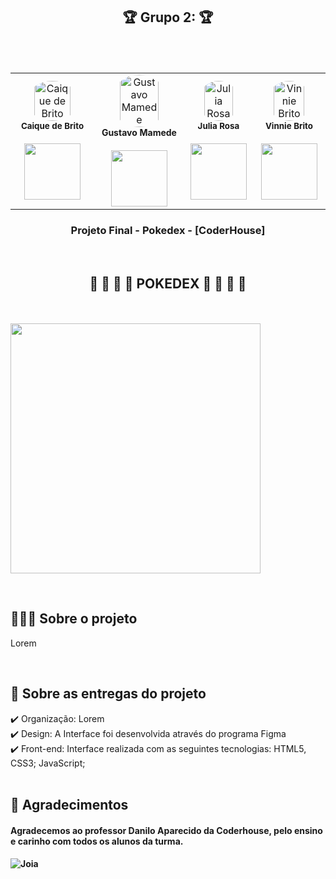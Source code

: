 <h2 align="center">🏆 Grupo 2: 🏆</h2>

<br>
<br>

<table align="center">
    <tr>


  <td align="center"><img style="width: 70%; border-radius: 50%"
  src="https://i.ibb.co/3NNG6CZ/Imagem-do-Whats-App-de-2024-08-15-s-21-01-24-a5899fd6.png"
    alt="Caique de Brito" /><br /><sub><b>Caique de Brito</b></sub></a><br />
  <a href="https://www.linkedin.com/in/caiquesbrito/" alt="Linkedin">
  <br>
  <img src="https://img.shields.io/badge/-Linkedin-1C1C1C?style=for-the-badge&logo=Linkedin&logoColor=00FFFF&link=" style="width:90px;" />
  </a>

  <td align="center"><img style="width: 70%; border-radius: 50%"
  src="https://i.ibb.co/R6GFyJX/image.png"
    alt="Gustavo Mamede" /><br /><sub style="font-size: 14px"><b>Gustavo Mamede</b></sub><br />
  <a href="https://www.linkedin.com/in/gustavo-mamede-3a371818b/" alt="Linkedin">
  <br>
  <img src="https://img.shields.io/badge/-Linkedin-1C1C1C?style=for-the-badge&logo=Linkedin&logoColor=00FFFF&link=" style="width:90px;" />
  </a>
    
  <td align="center"><img style="width: 70%; border-radius: 50%"
  src="https://i.ibb.co/44PpjYN/image-1.png"
    alt="Julia Rosa" /><br /><sub><b>Julia Rosa</b></sub></a><br />
  <a href="https://www.linkedin.com/in/julia-da-rosa-silva-26455bb0/" alt="Linkedin">
  <br>
  <img src="https://img.shields.io/badge/-Linkedin-1C1C1C?style=for-the-badge&logo=Linkedin&logoColor=00FFFF&link=" style="width:90px;" />
  </a>


  <td align="center"><img style="width: 70%; border-radius: 50%"
  src="https://i.ibb.co/85g5cw6/image-2.png"
    alt="Vinnie Brito" /><br/><sub><b>Vinnie Brito</b></sub></a><br />
  <a href="https://www.linkedin.com/in/vinniebrito/" alt="Linkedin">
  <br>
  <img src="https://img.shields.io/badge/-Linkedin-1C1C1C?style=for-the-badge&logo=Linkedin&logoColor=00FFFF&link=" style="width:90px;" />
  </a>

</table>



<h3 align="center">
    Projeto Final - Pokedex - [CoderHouse]
</h3>
<p align="center">
</p>
</br>
<h2 align="center" >
    🐃 🐆 🐅 🐲 POKEDEX 🦖 🦄 🫎 🦬
</h2>
</p>
</br>
</br>
<img src="https://i.ibb.co/mCyyRWq/logo-sobrenos.png" width="400px" height="auto" />
<p>

  
<br>
<h2>👨🏻‍💻 Sobre o projeto</h2> 
<p>Lorem
</p>

<br>
 
 <h2>📄 Sobre as entregas do projeto</h2>
 ✔️ Organização: Lorem <br>
 ✔️ Design: A Interface foi desenvolvida através do programa Figma <br>
 ✔️ Front-end: Interface realizada com as seguintes tecnologias: HTML5, CSS3; JavaScript; <br>

<br>

   <h2>🎁 Agradecimentos </h2>
  <h4>Agradecemos ao professor Danilo Aparecido da Coderhouse, pelo ensino e carinho com todos os alunos da turma.<h4>

<img src="https://media1.giphy.com/media/v1.Y2lkPTc5MGI3NjExbmFmc3B3YzQ2cnlhOHJncnByYXVkeHpoNzY3ZDY2cmtzcXB0bnF3aSZlcD12MV9pbnRlcm5hbF9naWZfYnlfaWQmY3Q9Zw/Guccz4Oq87bncsm1j4/giphy.webp" alt="Joia" width="auto" height="auto">

      
